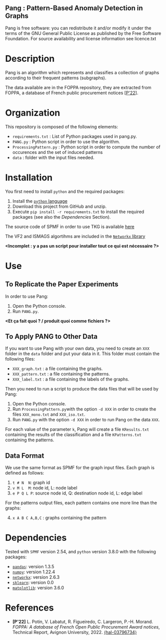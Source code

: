 Pang : Pattern-Based Anomaly Detection in Graphs
-------------------------------------------------------------------------

Pang is free software: you can redistribute it and/or modify it under the terms of the GNU General Public License as published by the Free Software Foundation. For source availability and license information see licence.txt


# Description
Pang is an algorithm which represents and classifies a collection of graphs according to their frequent patterns (subgraphs).

The data available are in the FOPPA repository, they are extracted from FOPPA, a database of French public procurement notices [[P'22](#references)]. 


# Organization
This repository is composed of the following elements:
* `requirements.txt` : List of Python packages used in pang.py.
* `PANG.py` : Python script in order to use the algorithm.
* `ProcessingPattern.py` : Python script in order to compute the number of occurences and the set of induced patterns
* `data` : folder with the input files needed.


# Installation
You first need to install `python` and the required packages:

1. Install the [`python` language](https://www.python.org)
2. Download this project from GitHub and unzip.
3. Execute `pip install -r requirements.txt` to install the required packages (see also the *Dependencies* Section).

The source code of SPMF in order to use TKG is available [here](https://www.philippe-fournier-viger.com/spmf/index.php?link=download.php)

The VF2 and ISMAGS algortihms are included in the [`Networkx` library](https://networkx.org/)

**<Incomplet : y a pas un script pour installer tout ce qui est nécessaire ?>**


# Use

## To Replicate the Paper Experiments
In order to use Pang:
1. Open the Python console.
2. Run `PANG.py`.

**<Et ça fait quoi ? / produit quoi comme fichiers ?>**


## To Apply PANG to Other Data
If you want to use Pang with your own data, you need to create an `XXX` folder in the `data` folder and put your data in it. This folder must contain the following files:
* `XXX_graph.txt` : a file containing the graphs.
* `XXX_pattern.txt` : a file containing the patterns.
* `XXX_label.txt` : a file containing the labels of the graphs.

Then you need to run a script to produce the data files that will be used by Pang:
1. Open the Python console.
2. Run `ProcessingPattern.py`with the option `-d XXX` in order to create the files `XXX_mono.txt` and `XXX_iso.txt`.
3. Run `PANG.py` with the option `-d XXX` in order to run Pang on the data `XXX`.

For each value of the parameter `k`, Pang will create a file `KResults.txt` containing the results of the classification and a file `KPatterns.txt` containing the patterns.


## Data Format
We use the same format as SPMF for the graph input files. Each graph is defined as follows:

1. `t # N  N`: graph id
2. `v M L  M`: node id, L: node label
3. `e P Q L P`: source node id, Q: destination node id, L: edge label

For the patterns output files, each pattern contains one more line than the graphs:

4. `x A B C A,B,C` : graphs containing the pattern


# Dependencies
Tested with `SPMF` version 2.54, and `python` version 3.8.0 with the following packages:
* [`pandas`](https://pypi.org/project/pandas/): version 1.3.5
* [`numpy`](https://pypi.org/project/numpy/): version 1.22.4
* [`networkx`](https://pypi.org/project/numpy/): version 2.6.3
* [`sklearn`](https://pypi.org/project/numpy/): version 0.0
* [`matplotlib`](https://pypi.org/project/numpy/): version 3.6.0


# References
* **[P'22]** L. Potin, V. Labatut, R. Figueiredo, C. Largeron, P.-H. Morand. *FOPPA: A database of French Open Public Procurement Award notices*, Technical Report, Avignon University, 2022.  [⟨hal-03796734⟩](https://hal.archives-ouvertes.fr/hal-03796734)
